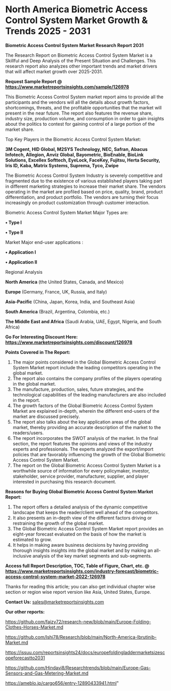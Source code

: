 # North America Biometric Access Control System Market Growth & Trends 2025 - 2031

<strong>Biometric Access Control System Market Research Report 2031</strong>

The Research Report on Biometric Access Control System Market is a Skillful and Deep Analysis of the Present Situation and Challenges. This research report also analyzes other important trends and market drivers that will affect market growth over 2025-2031.

<strong>Request Sample Report @ <a href=https://www.marketreportsinsights.com/sample/126978>https://www.marketreportsinsights.com/sample/126978</a></strong>

This Biometric Access Control System market report aims to provide all the participants and the vendors will all the details about growth factors, shortcomings, threats, and the profitable opportunities that the market will present in the near future. The report also features the revenue share, industry size, production volume, and consumption in order to gain insights about the politics to contest for gaining control of a large portion of the market share.

Top Key Players in the Biometric Access Control System Market:

<strong>3M Cogent, HID Global, M2SYS Technology, NEC, Safran, Abacus Infotech, Allegion, Anviz Global, Bayometric, BioEnable, BioLink Solutions, Excellex Softtech, EyeLock, FaceKey, Fujitsu, Herta Security, Iris ID, Kaba, Matrix Systems, Suprema, Tyco, Zwipe</strong>

The Biometric Access Control System Industry is severely competitive and fragmented due to the existence of various established players taking part in different marketing strategies to increase their market share. The vendors operating in the market are profiled based on price, quality, brand, product differentiation, and product portfolio. The vendors are turning their focus increasingly on product customization through customer interaction.

Biometric Access Control System Market Major Types are:

<strong>• Type I

• Type II</strong>

Market Major end-user applications :

<strong>• Application I

• Application II</strong>

Regional Analysis

</u><strong><b>North America</b></strong> (the United States, Canada, and Mexico)

<strong><b>Europe </b></strong>(Germany, France, UK, Russia, and Italy)

<strong><b>Asia-Pacific</b></strong> (China, Japan, Korea, India, and Southeast Asia)

<strong><b>South America</b></strong> (Brazil, Argentina, Colombia, etc.)

<strong><b>The Middle East and Africa</b></strong> (Saudi Arabia, UAE, Egypt, Nigeria, and South Africa)

<strong>Go For Interesting Discount Here: <a href=https://www.marketreportsinsights.com/discount/126978>https://www.marketreportsinsights.com/discount/126978</a></strong>

<strong>Points Covered in The Report:</strong>
<ol>
  <li>The major points considered in the Global Biometric Access Control System Market report include the leading competitors operating in the global market.</li>
  <li>The report also contains the company profiles of the players operating in the global market.</li>
  <li>The manufacture, production, sales, future strategies, and the technological capabilities of the leading manufacturers are also included in the report.</li>
  <li>The growth factors of the Global Biometric Access Control System Market are explained in-depth, wherein the different end-users of the market are discussed precisely.</li>
  <li>The report also talks about the key application areas of the global market, thereby providing an accurate description of the market to the readers/users.</li>
  <li>The report incorporates the SWOT analysis of the market. In the final section, the report features the opinions and views of the industry experts and professionals. The experts analyzed the export/import policies that are favorably influencing the growth of the Global Biometric Access Control System Market.</li>
  <li>The report on the Global Biometric Access Control System Market is a worthwhile source of information for every policymaker, investor, stakeholder, service provider, manufacturer, supplier, and player interested in purchasing this research document.</li>
</ol>
<strong>Reasons for Buying Global Biometric Access Control System Market Report:</strong>

<ol>
  <li>The report offers a detailed analysis of the dynamic competitive landscape that keeps the reader/client well ahead of the competitors.</li>
  <li>It also presents an in-depth view of the different factors driving or restraining the growth of the global market.</li>
  <li>The Global Biometric Access Control System Market report provides an eight-year forecast evaluated on the basis of how the market is estimated to grow.</li>
  <li>It helps in making aware business decisions by having providing thorough insights insights into the global market and by making an all-inclusive analysis of the key market segments and sub-segments.</li>
</ol>
<strong>Access full Report Description, TOC, Table of Figure, Chart, etc. @ <a href=https://www.marketreportsinsights.com/industry-forecast/biometric-access-control-system-market-2022-126978>https://www.marketreportsinsights.com/industry-forecast/biometric-access-control-system-market-2022-126978</a></strong>


Thanks for reading this article; you can also get individual chapter wise section or region wise report version like Asia, United States, Europe.

<strong>Contact Us:</strong>
sales@marketreportsinsights.com

<strong>Our other reports:</strong>

<a href=https://github.com/faizy72/research-new/blob/main/Europe-Folding-Clothes-Horses-Market.md>https://github.com/faizy72/research-new/blob/main/Europe-Folding-Clothes-Horses-Market.md</a>

<a href=https://github.com/Ishi78/Research/blob/main/North-America-Ibrutinib-Market.md>https://github.com/Ishi78/Research/blob/main/North-America-Ibrutinib-Market.md</a>

<a href=https://issuu.com/reportsinsights24/docs/europefoldingladdermarketsizescopeforecastto2031>https://issuu.com/reportsinsights24/docs/europefoldingladdermarketsizescopeforecastto2031</a>

<a href=https://github.com/Hindavi8/Researchtrends/blob/main/Europe-Gas-Sensors-and-Gas-Metering-Market.md>https://github.com/Hindavi8/Researchtrends/blob/main/Europe-Gas-Sensors-and-Gas-Metering-Market.md</a>

<a href=https://ameblo.jp/cargo656/entry-12890433941.html>https://ameblo.jp/cargo656/entry-12890433941.html</a>"
